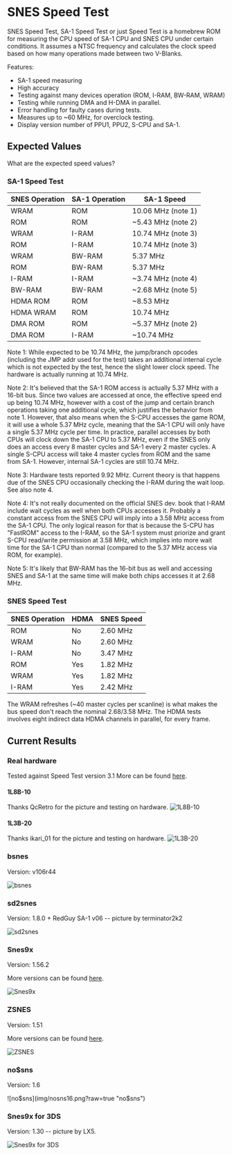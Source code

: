 # SNES Speed Test

SNES Speed Test, SA-1 Speed Test or just Speed Test is a homebrew ROM for measuring
the CPU speed of SA-1 CPU and SNES CPU under certain conditions. It assumes a NTSC
frequency and calculates the clock speed based on how many operations made between
two V-Blanks.

Features:
 * SA-1 speed measuring
 * High accuracy
 * Testing against many devices operation (ROM, I-RAM, BW-RAM, WRAM)
 * Testing while running DMA and H-DMA in parallel.
 * Error handling for faulty cases during tests.
 * Measures up to ~60 MHz, for overclock testing.
 * Display version number of PPU1, PPU2, S-CPU and SA-1.
 
## Expected Values
What are the expected speed values?

### SA-1 Speed Test
SNES Operation | SA-1 Operation | SA-1 Speed
---------------|----------------|------------
WRAM|ROM|10.06 MHz (note 1)
ROM|ROM|~5.43 MHz (note 2)
WRAM|I-RAM|10.74 MHz (note 3)
ROM|I-RAM|10.74 MHz (note 3)
WRAM|BW-RAM|5.37 MHz
ROM|BW-RAM|5.37 MHz
I-RAM|I-RAM|~3.74 MHz (note 4)
BW-RAM|BW-RAM|~2.68 MHz (note 5)
HDMA ROM|ROM|~8.53 MHz
HDMA WRAM|ROM|10.74 MHz
DMA ROM|ROM|~5.37 MHz (note 2)
DMA ROM|I-RAM|~10.74 MHz

Note 1: While expected to be 10.74 MHz, the jump/branch opcodes (including the JMP addr
used for the test) takes an additional internal cycle which is not expected by the test,
hence the slight lower clock speed. The hardware is actually running at 10.74 MHz.

Note 2: It's believed that the SA-1 ROM access is actually 5.37 MHz with a 16-bit bus.
Since two values are accessed at once, the effective speed end up being 10.74 MHz, however
with a cost of the jump and certain branch operations taking one additional cycle, which
justifies the behavior from note 1. However, that also means when the S-CPU accesses the
game ROM, it will use a whole 5.37 MHz cycle, meaning that the SA-1 CPU will only have
a single 5.37 MHz cycle per time. In practice, parallel accesses by both CPUs will clock
down the SA-1 CPU to 5.37 MHz, even if the SNES only does an access every 8 master cycles
and SA-1 every 2 master cycles. A single S-CPU access will take 4 master cycles from ROM
and the same from SA-1. However, internal SA-1 cycles are still 10.74 MHz.

Note 3: Hardware tests reported 9.92 MHz. Current theory is that happens due of the SNES
CPU occasionally checking the I-RAM during the wait loop. See also note 4.

Note 4: It's not really documented on the official SNES dev. book that I-RAM include wait
cycles as well when both CPUs accesses it. Probably a constant access from the SNES CPU
will imply into a 3.58 MHz access from the SA-1 CPU. The only logical reason for that
is because the S-CPU has "FastROM" access to the I-RAM, so the SA-1 system must priorize
and grant S-CPU read/write permission at 3.58 MHz, which implies into more wait time for
the SA-1 CPU than normal (compared to the 5.37 MHz access via ROM, for example).

Note 5: It's likely that BW-RAM has the 16-bit bus as well and accessing SNES and SA-1
at the same time will make both chips accesses it at 2.68 MHz.

### SNES Speed Test

SNES Operation | HDMA | SNES Speed
---------------|------|------------
ROM|No|2.60 MHz
WRAM|No|2.60 MHz
I-RAM|No|3.47 MHz
ROM|Yes|1.82 MHz
WRAM|Yes|1.82 MHz
I-RAM|Yes|2.42 MHz

The WRAM refreshes (~40 master cycles per scanline) is what makes the bus speed don't
reach the nominal 2.68/3.58 MHz. The HDMA tests involves eight indirect data HDMA
channels in parallel, for every frame.
 
## Current Results

### Real hardware
Tested against Speed Test version 3.1
More can be found [here](img/hardware).

#### 1L8B-10
Thanks QcRetro for the picture and testing on hardware.
![1L8B-10](img/hardware/1L8B-10.jpg?raw=true "1L8B-10")

#### 1L3B-20
Thanks ikari_01 for the picture and testing on hardware.
![1L3B-20](img/hardware/1L3B-20.jpg?raw=true "1L3B-20")

### bsnes
Version: v106r44

![bsnes](img/bsnesv106r44.png?raw=true "bsnes")

### sd2snes
Version: 1.8.0 + RedGuy SA-1 v06 -- picture by terminator2k2

![sd2snes](img/sd2snes06.jpg "sd2snes")

### Snes9x
Version: 1.56.2

More versions can be found [here](img/snes9x).

![Snes9x](img/snes9x1562.png?raw=true "Snes9x")

### ZSNES
Version: 1.51

More versions can be found [here](img/zsnes).

![ZSNES](img/zsnes151.png?raw=true "ZSNES")

### no$sns
Version: 1.6

![no$sns](img/nosns16.png?raw=true "no$sns")

### Snes9x for 3DS
Version: 1.30 -- picture by LX5.

![Snes9x for 3DS](img/snes9x_for_3ds_130.png?raw=true "Snes9x for 3DS")

